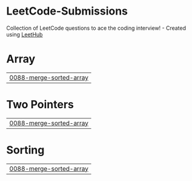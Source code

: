 # LeetCode-Submissions
Collection of LeetCode questions to ace the coding interview! - Created using [LeetHub](https://github.com/QasimWani/LeetHub)


# Array
|  |
| ------- |
| [0088-merge-sorted-array](https://github.com/GauravB09/LeetCode-Submissions/tree/master/0088-merge-sorted-array) |
# Two Pointers
|  |
| ------- |
| [0088-merge-sorted-array](https://github.com/GauravB09/LeetCode-Submissions/tree/master/0088-merge-sorted-array) |
# Sorting
|  |
| ------- |
| [0088-merge-sorted-array](https://github.com/GauravB09/LeetCode-Submissions/tree/master/0088-merge-sorted-array) |